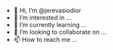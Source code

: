 - 👋 Hi, I’m @jerevasiodior
- 👀 I’m interested in ...
- 🌱 I’m currently learning ...
- 💞️ I’m looking to collaborate on ...
- 📫 How to reach me ...

<!---
jerevasiodior/jerevasiodior is a ✨ special ✨ repository because its `README.md` (this file) appears on your GitHub profile.
You can click the Preview link to take a look at your changes.
--->
